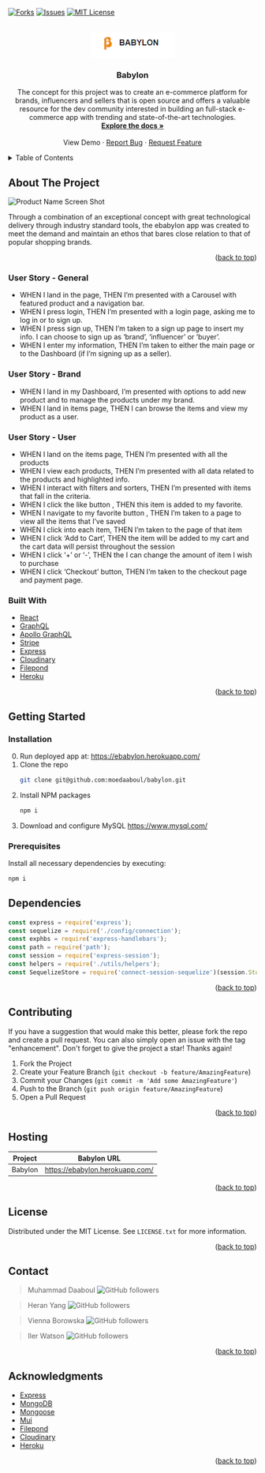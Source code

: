 <div id="top"></div>

[![Forks][forks-shield]][forks-url] [![Issues][issues-shield]][issues-url] [![MIT License][license-shield]][license-url]

<!-- PROJECT LOGO -->
<br />
<div align="center">
  <a href="https://github.com/moedaaboul/babylon">
    <img src="./client/public/images/logo.png" alt="Logo">
  </a>

  <h3 align="center">Babylon</h3>

  <p align="center">
    The concept for this project was to create an e-commerce platform for brands, influencers and sellers that is open source and offers a valuable resource for the dev community interested in building an full-stack e-commerce app with trending and state-of-the-art technologies. 
    <br />
    <a href="https://github.com/moedaaboul/babylon"><strong>Explore the docs »</strong></a>
    <br />
    <br />
    <a https://ebabylon.herokuapp.com/">View Demo</a>
    ·
    <a href="https://github.com/moedaaboul/babylon/issues">Report Bug</a>
    ·
    <a href="https://github.com/moedaaboul/babylon/issues">Request Feature</a>
  </p>
</div>

<!-- TABLE OF CONTENTS -->
<details>
  <summary>Table of Contents</summary>
  <ol>
    <li>
      <a href="#about-the-project">About The Project</a>
      <ul>
        <li><a href="#user-story">User story</a></li>
        <li><a href="#built-with">Built With</a></li>
      </ul>
    </li>
    <li>
      <a href="#getting-started">Getting Started</a>
      <ul>
        <li><a href="#installation">Installation</a></li>
        <li><a href="#prerequisites">Prerequisites</a></li>
      </ul>
    </li>
    <li><a href="#dependencies">npm dependencies</a></li>
    <li><a href="#contributing">Contributing</a></li>
    <li><a href="#license">License</a></li>
    <li><a href="#contact">Contact</a></li>
    <li><a href="#acknowledgments">Acknowledgments</a></li>
  </ol>
</details>

## About The Project

![Product Name Screen Shot][product-screenshot]

Through a combination of an exceptional concept with great technological delivery through industry standard tools, the
ebabylon app was created to meet the demand and maintain an ethos that bares close relation to that of popular shopping
brands.

<p align="right">(<a href="#top">back to top</a>)</p>

### User Story - General

- WHEN I land in the page, THEN I’m presented with a Carousel with featured product and a navigation bar.
- WHEN I press login, THEN I’m presented with a login page, asking me to log in or to sign up.
- WHEN I press sign up, THEN I’m taken to a sign up page to insert my info. I can choose to sign up as ‘brand’,
  ‘influencer’ or ‘buyer’.
- WHEN I enter my information, THEN I’m taken to either the main page or to the Dashboard (if I’m signing up as a
  seller).

### User Story - Brand

- WHEN I land in my Dashboard, I’m presented with options to add new product and to manage the products under my brand.
- WHEN I land in items page, THEN I can browse the items and view my product as a user.

### User Story - User

- WHEN I land on the items page, THEN I’m presented with all the products
- WHEN I view each products, THEN I’m presented with all data related to the products and highlighted info.
- WHEN I interact with filters and sorters, THEN I’m presented with items that fall in the criteria.
- WHEN I click the like button , THEN this item is added to my favorite.
- WHEN I navigate to my favorite button , THEN I’m taken to a page to view all the items that I’ve saved
- WHEN I click into each item, THEN I’m taken to the page of that item
- WHEN I click ‘Add to Cart’, THEN the item will be added to my cart and the cart data will persist throughout the
  session
- WHEN I click ‘+’ or ‘-’, THEN the I can change the amount of item I wish to purchase
- WHEN I click ‘Checkout’ button, THEN I’m taken to the checkout page and payment page.

### Built With

- [React](https://reactjs.org/)
- [GraphQL](https://graphql.org/)
- [Apollo GraphQL ](https://www.apollographql.com/)
- [Stripe](www.stripe.com)
- [Express](https://expressjs.com/)
- [Cloudinary](https://cloudinary.com/)
- [Filepond](https://pqina.nl/filepond/)
- [Heroku](https://www.heroku.com/)

<p align="right">(<a href="#top">back to top</a>)</p>

<!-- GETTING STARTED -->

## Getting Started

### Installation

0. Run deployed app at: https://ebabylon.herokuapp.com/
1. Clone the repo
   ```sh
   git clone git@github.com:moedaaboul/babylon.git
   ```
2. Install NPM packages
   ```sh
   npm i
   ```
3. Download and configure MySQL https://www.mysql.com/

### Prerequisites

Install all necessary dependencies by executing:

```sh
npm i
```

## Dependencies

```javascript
const express = require('express');
const sequelize = require('./config/connection');
const exphbs = require('express-handlebars');
const path = require('path');
const session = require('express-session');
const helpers = require('./utils/helpers');
const SequelizeStore = require('connect-session-sequelize')(session.Store);
```

<p align="right">(<a href="#top">back to top</a>)</p>

## Contributing

If you have a suggestion that would make this better, please fork the repo and create a pull request. You can also
simply open an issue with the tag "enhancement". Don't forget to give the project a star! Thanks again!

1. Fork the Project
2. Create your Feature Branch (`git checkout -b feature/AmazingFeature`)
3. Commit your Changes (`git commit -m 'Add some AmazingFeature'`)
4. Push to the Branch (`git push origin feature/AmazingFeature`)
5. Open a Pull Request

<p align="right">(<a href="#top">back to top</a>)</p>

<!-- LICENSE -->

## Hosting

| Project | Babylon URL                       |
| ------- | --------------------------------- |
| Babylon | <https://ebabylon.herokuapp.com/> |

<p align="right">(<a href="#top">back to top</a>)</p>

## License

Distributed under the MIT License. See `LICENSE.txt` for more information.

<p align="right">(<a href="#top">back to top</a>)</p>

<!-- CONTACT -->

## Contact

> Muhammad Daaboul ![GitHub followers](https://img.shields.io/github/followers/moedaaboul?style=social)

> Heran Yang ![GitHub followers](https://img.shields.io/github/followers/heranYang93?style=social)

> Vienna Borowska ![GitHub followers](https://img.shields.io/github/followers/ViennaBorowska?style=social)

> Iler Watson ![GitHub followers](https://img.shields.io/github/followers/Iler22?style=social)

<!-- > ![GitHub followers](https://img.shields.io/github/followers/heranYang93?style=social) -->

<p align="right">(<a href="#top">back to top</a>)</p>

<!-- ACKNOWLEDGMENTS -->

## Acknowledgments

- [Express](https://expressjs.com)
- [MongoDB](https://www.mongodb.com/cloud/atlas)
- [Mongoose](https://mongoosejs.com/)
- [Mui](https://mui.com/)
- [Filepond](https://pqina.nl/filepond/)
- [Cloudinary](https://cloudinary.com)
- [Heroku](https://id.heroku.com/login)

<p align="right">(<a href="#top">back to top</a>)</p>

[forks-shield]: https://img.shields.io/github/forks/moedaaboul/babylon.svg?style=for-the-badge
[forks-url]: https://github.com/moedaaboul/babylon/network/members
[issues-shield]: https://img.shields.io/github/issues/moedaaboul/babylon.svg?style=for-the-badge
[issues-url]: https://github.com/moedaaboul/babylon/issues
[license-shield]: https://img.shields.io/github/license/moedaaboul/babylon.svg?style=for-the-badge
[license-url]: https://github.com/moedaaboul/babylon/blob/master/LICENSE.txt
[linkedin-shield]: https://img.shields.io/badge/-LinkedIn-black.svg?style=for-the-badge&logo=linkedin&colorB=555
[linkedin-url-md]: https://www.linkedin.com/in/muhammad-daaboul-38470046/
[github-follow-shield-md]: https://img.shields.io/github/followers/heranYang93?style=social
[linkedin-url-hy]: https://linkedin.com/in/heranyang/
[github-follow-shield-hy]: https://img.shields.io/github/followers/moedaaboul?style=social
[linkedin-url-eh]: https://www.linkedin.com/in/vienna-b-108b04229/
[linkedin-url-iw]: https://linkedin.com/in/iler-watson-643442158/
[login-screenshot]: /__admin__/resources/login.png
[feed-screenshot]: /__admin__/resources/feed.png
[post-screenshot]: /__admin__/resources/post.png
[product-screenshot]: https://res.cloudinary.com/dyb07uvmrhy/image/upload/v1651967212/eBabylon_ptv0vt.gif
